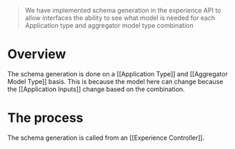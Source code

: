 > We have implemented schema generation in the experience API to allow interfaces the ability to see what model is needed for each Application type and aggregator model type combination


# Overview

The schema generation is done on a [[Application Type]] and [[Aggregator Model Type]] basis. This is because the model here can change because the [[Application Inputs]] change based on the combination. 

# The process

The schema generation is called from an [[Experience Controller]]. 